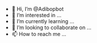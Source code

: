 - 👋 Hi, I’m @Adibopbot
- 👀 I’m interested in ...
- 🌱 I’m currently learning ...
- 💞️ I’m looking to collaborate on ...
- 📫 How to reach me ...

<!---
Adibopbot/Adibopbot is a ✨ special ✨ repository because its `README.md` (this file) appears on your GitHub profile.
You can click the Preview link to take a look at your changes.
--->
